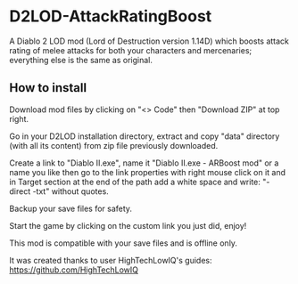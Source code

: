 # D2LOD-AttackRatingBoost
A Diablo 2 LOD mod (Lord of Destruction version 1.14D) which boosts attack rating of melee attacks for both your characters and mercenaries; everything else is the same as original.

## How to install
Download mod files by clicking on "<> Code" then "Download ZIP" at top right.

Go in your D2LOD installation directory, extract and copy "data" directory (with all its content) from zip file previously downloaded.

Create a link to "Diablo II.exe", name it "Diablo II.exe - ARBoost mod" or a name you like then go to the link properties with right mouse click on it and in Target section at the end of the path add a white space and write: "-direct -txt" without quotes.

Backup your save files for safety.

Start the game by clicking on the custom link you just did, enjoy!

This mod is compatible with your save files and is offline only.

It was created thanks to user HighTechLowIQ's guides: https://github.com/HighTechLowIQ
